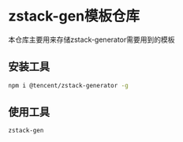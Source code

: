 # zstack-gen模板仓库
本仓库主要用来存储zstack-generator需要用到的模板

## 安装工具
```bash
npm i @tencent/zstack-generator -g
```


## 使用工具
```bash
zstack-gen
```
